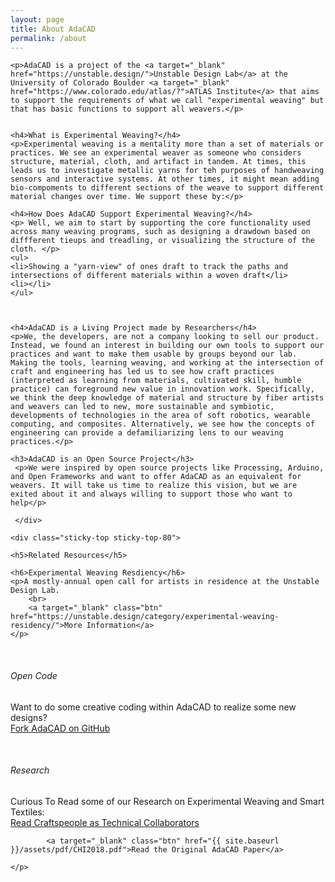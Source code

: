 ```yaml
---
layout: page
title: About AdaCAD
permalink: /about
---
```


<div class="row justify-content-between">
	<div class="col-md-8 pr-5">

	<p>AdaCAD is a project of the <a target="_blank" href="https://unstable.design/">Unstable Design Lab</a> at the University of Colorado Boulder <a target="_blank"  href="https://www.colorado.edu/atlas/?">ATLAS Institute</a> that aims to support the requirements of what we call "experimental weaving" but that has basic functions to support all weavers.</p>


	<h4>What is Experimental Weaving?</h4>
	<p>Experimental weaving is a mentality more than a set of materials or practices. We see an experimental weaver as someone who considers structure, material, cloth, and artifact in tandem. At times, this leads us to investigate metallic yarns for teh purposes of handweaving sensors and interactive systems. At other times, it might mean adding bio-compoments to different sections of the weave to support different material changes over time. We support these by:</p>

	<h4>How Does AdaCAD Support Experimental Weaving?</h4>
	<p> Well, we aim to start by supporting the core functionality used across many weaving programs, such as designing a drawdown based on diffferent tieups and treadling, or visualizing the structure of the cloth. </p>
	<ul>
	<li>Showing a "yarn-view" of ones draft to track the paths and intersections of different materials within a woven draft</li>
	<li></li>
	</ul>



	<h4>AdaCAD is a Living Project made by Researchers</h4>
	<p>We, the developers, are not a company looking to sell our product. Instead, we found an interest in building our own tools to support our practices and want to make them usable by groups beyond our lab. Making the tools, learning weaving, and working at the intersection of craft and engineering has led us to see how craft practices (interpreted as learning from materials, cultivated skill, humble practice) can foreground new value in innovation work. Specifically, we think the deep knowledge of material and structure by fiber artists and weavers can led to new, more sustainable and symbiotic, developments of technologies in the area of soft robotics, wearable computing, and composites. Alternatively, we see how the concepts of engineering can provide a defamiliarizing lens to our weaving practices.</p> 

	<h3>AdaCAD is an Open Source Project</h3>
	 <p>We were inspired by open source projects like Processing, Arduino, and Open Frameworks and want to offer AdaCAD as an equivalent for weavers. It will take us time to realize this vision, but we are exited about it and always willing to support those who want to help</p>

	 </div>


<div class="col-md-4">

	<div class="sticky-top sticky-top-80">

	<h5>Related Resources</h5>

	<h6>Experimental Weaving Resdiency</h6>
	<p>A mostly-annual open call for artists in residence at the Unstable Design Lab.
		<br> 
		<a target="_blank" class="btn" href="https://unstable.design/category/experimental-weaving-residency/">More Information</a>
	</p>
<br>
	<h6>Open Code</h6>
	<p>Want to do some creative coding within AdaCAD to realize some new designs?
		<br> 
		<a target="_blank" class="btn" href="https://github.com/UnstableDesign/AdaCAD"><i class="fab fa-github"></i> Fork AdaCAD on GitHub</a>
	</p>

<br>
	<h6>Research</h6>
	<p>Curious To Read some of our Research on Experimental Weaving and Smart Textiles:
		<br> 
		<a target="_blank" class="btn" href="{{ site.baseurl }}/assets/pdf/CHI2020.pdf">Read Craftspeople as Technical Collaborators</a>

			<a target="_blank" class="btn" href="{{ site.baseurl }}/assets/pdf/CHI2018.pdf">Read the Original AdaCAD Paper</a>

	</p>

</div>
</div>

